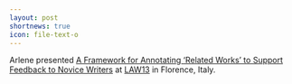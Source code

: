 ```yaml
---
layout: post
shortnews: true
icon: file-text-o
---
```

Arlene presented 
[A Framework for Annotating ‘Related Works’ to Support Feedback to Novice Writers][paper1]
at [LAW13][law] in Florence, Italy.

[paper1]: https://www.aclweb.org/anthology/W19-4011
[law]: https://sigann.github.io/LAW-XIII-2019/

